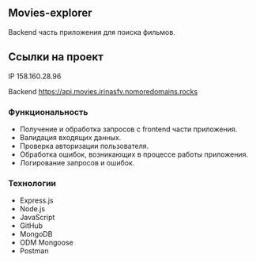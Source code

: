 ## Movies-explorer
Backend часть приложения для поиска фильмов. 

## Ссылки на проект

IP 158.160.28.96

Backend https://api.movies.irinasfv.nomoredomains.rocks

### Функциональность
* Получение и обработка запросов с frontend части приложения.
* Валидация входящих данных. 
* Проверка авторизации пользователя.
* Обработка ошибок, возникающих в процессе работы приложения.
* Логирование запросов и ошибок.

### Технологии
* Express.js
* Node.js
* JavaScript
* GitHub
* MongoDB
* ODM Mongoose
* Postman
